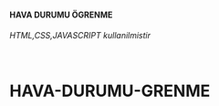 <h4>HAVA DURUMU ÖGRENME </h4>

 <h6>HTML,CSS,JAVASCRIPT kullanilmistir</h6>
      
      
      
<img src="HV.gif
" alt="">
# HAVA-DURUMU-GRENME
